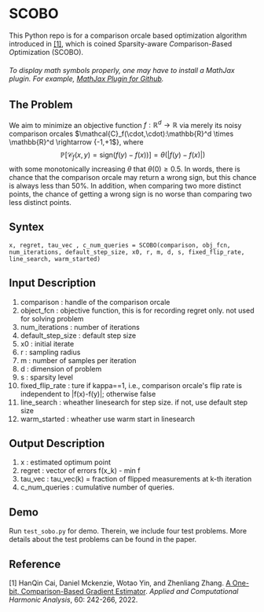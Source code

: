 # SCOBO
This Python repo is for a comparison orcale based optimization algorithm introduced in <a href=https://arxiv.org/abs/2010.02479>[1]</a>, which is coined *S*parsity-aware *Co*mparison-*B*ased *O*ptimization (SCOBO).

###### To display math symbols properly, one may have to install a MathJax plugin. For example, [MathJax Plugin for Github](https://chrome.google.com/webstore/detail/mathjax-plugin-for-github/ioemnmodlmafdkllaclgeombjnmnbima?hl=en).

## The Problem
We aim to minimize an objective function $f:\mathbb{R}^d \rightarrow \mathbb{R}$ via merely its noisy comparison orcales $\mathcal{C}_f(\cdot,\cdot):\mathbb{R}^d \times \mathbb{R}^d \rightarrow $\{$-1,+1$\}, where 
$$\mathbb{P}[\mathcal{C}_f(x,y)=\mathrm{sign}(f(y)-f(x))]=\theta(|f(y)-f(x)|)$$
with some monotonically increasing $\theta$ that $\theta(0)\geq 0.5$. In words, there is chance that the comparison orcale may return a wrong sign, but this chance is always less than $50$%. In addition, when comparing two more distinct points, the chance of getting a wrong sign is no worse than comparing two less distinct points.


## Syntex
```
x, regret, tau_vec , c_num_queries = SCOBO(comparison, obj_fcn, num_iterations, default_step_size, x0, r, m, d, s, fixed_flip_rate, line_search, warm_started)
```

## Input Description
1. comparison : handle of the comparison orcale
1. object_fcn : objective function, this is for recording regret only. not used for solving problem
1. num_iterations : number of iterations
1. default_step_size : default step size
1. x0 : initial iterate
1. r : sampling radius
1. m : number of samples per iteration
1. d : dimension of problem
1. s : sparsity level
1. fixed_flip_rate : ture if kappa==1, i.e., comparison orcale's flip rate is independent to |f(x)-f(y)|; otherwise false
1. line_search : wheather linesearch for step size. if not, use default step size
1. warm_started : wheather use warm start in linesearch
     
## Output Description
1. x : estimated optimum point 
1. regret : vector of errors f(x_k) - min f
1. tau_vec : tau_vec(k) = fraction of flipped measurements at k-th iteration
1. c_num_queries : cumulative number of queries.

## Demo
Run `test_sobo.py` for demo. Therein, we include four test problems. More details about the test problems can be found in the paper. 


## Reference
[1] HanQin Cai, Daniel Mckenzie, Wotao Yin, and Zhenliang Zhang. <a href=https://doi.org/10.1016/j.acha.2022.03.003>A One-bit, Comparison-Based Gradient Estimator</a>. *Applied and Computational Harmonic Analysis*, 60: 242-266, 2022.
